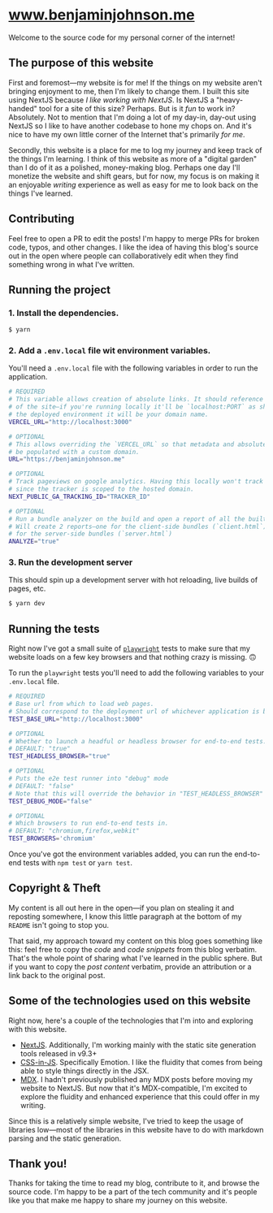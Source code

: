 # www.benjaminjohnson.me

Welcome to the source code for my personal corner of the internet!

## The purpose of this website

First and foremost—my website is for me! If the things on my website aren't bringing enjoyment to me, then I'm likely to change them. I built this site using NextJS because _I like working with NextJS_. Is NextJS a "heavy-handed" tool for a site of this size? Perhaps. But is it _fun_ to work in? Absolutely. Not to mention that I'm doing a lot of my day-in, day-out using NextJS so I like to have another codebase to hone my chops on. And it's nice to have my own little corner of the Internet that's primarily _for me_.

Secondly, this website is a place for me to log my journey and keep track of the things I'm learning. I think of this website as more of a "digital garden" than I do of it as a polished, money-making blog. Perhaps one day I'll monetize the website and shift gears, but for now, my focus is on making it an enjoyable _writing_ experience as well as easy for me to look back on the things I've learned.

## Contributing

Feel free to open a PR to edit the posts! I'm happy to merge PRs for broken code, typos, and other changes. I like the idea of having this blog's source out in the open where people can collaboratively edit when they find something wrong in what I've written.

## Running the project

### 1. Install the dependencies.

```bash
$ yarn
```

### 2. Add a `.env.local` file wit environment variables.

You'll need a `.env.local` file with the following variables in order to run the application.

```bash
# REQUIRED
# This variable allows creation of absolute links. It should reference the _root_ URL
# of the site—if you're running locally it'll be `localhost:PORT` as shown below, in
# the deployed environment it will be your domain name.
VERCEL_URL="http://localhost:3000"

# OPTIONAL
# This allows overriding the `VERCEL_URL` so that metadata and absolute URLs can
# be populated with a custom domain.
URL="https://benjaminjohnson.me"

# OPTIONAL
# Track pageviews on google analytics. Having this locally won't track real pageviews
# since the tracker is scoped to the hosted domain.
NEXT_PUBLIC_GA_TRACKING_ID="TRACKER_ID"

# OPTIONAL
# Run a bundle analyzer on the build and open a report of all the built bundles.
# Will create 2 reports—one for the client-side bundles (`client.html`) and another
# for the server-side bundles (`server.html`)
ANALYZE="true"
```

### 3. Run the development server

This should spin up a development server with hot reloading, live builds of pages, etc.

```bash
$ yarn dev
```

## Running the tests

Right now I've got a small suite of [`playwright`](https://playwright.dev) tests to make sure that my website loads on a few key browsers and that nothing crazy is missing. 🙃

To run the `playwright` tests you'll need to add the following variables to your `.env.local` file.

```bash
# REQUIRED
# Base url from which to load web pages.
# Should correspond to the deployment url of whichever application is being tested.
TEST_BASE_URL="http://localhost:3000"

# OPTIONAL
# Whether to launch a headful or headless browser for end-to-end tests.
# DEFAULT: "true"
TEST_HEADLESS_BROWSER="true"

# OPTIONAL
# Puts the e2e test runner into "debug" mode
# DEFAULT: "false"
# Note that this will override the behavior in "TEST_HEADLESS_BROWSER"
TEST_DEBUG_MODE="false"

# OPTIONAL
# Which browsers to run end-to-end tests in.
# DEFAULT: "chromium,firefox,webkit"
TEST_BROWSERS='chromium'
```

Once you've got the environment variables added, you can run the end-to-end tests with `npm test` or `yarn test`.

## Copyright & Theft

My content is all out here in the open—if you plan on stealing it and reposting somewhere, I know this little paragraph at the bottom of my `README` isn't going to stop you.

That said, my approach toward my content on this blog goes something like this: feel free to copy the _code_ and _code snippets_ from this blog verbatim. That's the whole point of sharing what I've learned in the public sphere. But if you want to copy the _post content_ verbatim, provide an attribution or a link back to the original post.

## Some of the technologies used on this website

Right now, here's a couple of the technologies that I'm into and exploring with this website.

- [NextJS](https://nextjs.org/docs). Additionally, I'm working mainly with the static site generation tools released in v9.3+
- [CSS-in-JS](https://emotion.sh/docs/introduction). Specifically Emotion. I like the fluidity that comes from being able to style things directly in the JSX.
- [MDX](https://mdxjs.com/). I hadn't previously published any MDX posts before moving my website to NextJS. But now that it's MDX-compatible, I'm excited to explore the fluidity and enhanced experience that this could offer in my writing.

Since this is a relatively simple website, I've tried to keep the usage of libraries low—most of the libraries in this website have to do with markdown parsing and the static generation.

## Thank you!

Thanks for taking the time to read my blog, contribute to it, and browse the source code. I'm happy to be a part of the tech community and it's people like you that make me happy to share my journey on this website.
